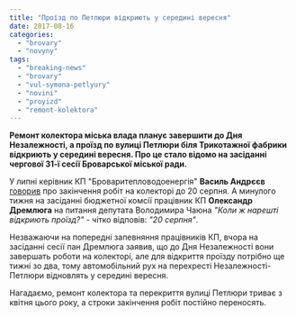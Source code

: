 ```yaml
---
title: "Проїзд по Петлюри відкриють у середині вересня"
date: 2017-08-16
categories: 
  - "brovary"
  - "novyny"
tags: 
  - "breaking-news"
  - "brovary"
  - "vul-symona-petlyury"
  - "novini"
  - "proyizd"
  - "remont-kolektora"
---
```


**Ремонт колектора міська влада планує завершити до Дня Незалежності, а проїзд по вулиці Петлюри біля Трикотажної фабрики відкриють у середині вересня. Про це стало відомо на засіданні чергової 31-ї сесії Броварської міської ради.**

У липні керівник КП "Броваритепловодоенергія" **Василь Андрєєв** [говорив](https://mpz.brovary.org/miska-vlada-vyznachylasya-koly-vidkryyut-proyizd-po-vul-petlyury/) про закінчення робіт на колекторі до 20 серпня. А минулого тижня на засіданні бюджетної комсії працівник КП **Олександр Дремлюга** на питання депутата Володимира Чаюна _"Коли ж нарешті відкриють проїзд?"_ - чітко відповів: _"20 серпня"_.

Незважаючи на попередні запевняння працівників КП, вчора на засіданні сесії пан Дремлюга заявив, що до Дня Незалежності вони завершать роботи на колекторі, але для відкриття проїзду потрібно ще тижні зо два, тому автомобільний рух на перехресті Незалежності-Петлюри відновлять у середині вересня.

Нагадаємо, ремонт колектора та перекриття вулиці Петлюри триває з квітня цього року, а строки закінчення робіт постійно переносять.
